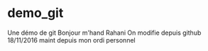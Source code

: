 ﻿# demo_git
Une démo de git 
Bonjour m'hand Rahani 
On modifie depuis github 18/11/2016
maint depuis mon ordi personnel
